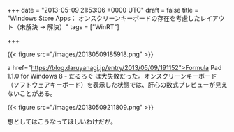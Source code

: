 
+++
date = "2013-05-09 21:53:06 +0000 UTC"
draft = false
title = "Windows Store Apps： オンスクリーンキーボードの存在を考慮したレイアウト（未解決 → 解決）"
tags = ["WinRT"]

+++


{{< figure src="/images/20130509185918.png"  >}}

a href="https://blog.daruyanagi.jp/entry/2013/05/09/191152">Formula Pad 1.1.0 for Windows 8 - だるろぐ</a> は大失敗だった。オンスクリーンキーボード（ソフトウェアキーボード）を表示した状態では、肝心の数式プレビューが見えないことがある。

{{< figure src="/images/20130509211809.png"  >}}

想としてはこうなってほしいわけだが。


